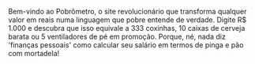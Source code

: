 Bem-vindo ao Pobrômetro, o site revolucionário que transforma qualquer valor em reais numa linguagem que pobre entende de verdade. Digite R$ 1.000 e descubra que isso equivale a 333 coxinhas, 10 caixas de cerveja barata ou 5 ventiladores de pé em promoção. Porque, né, nada diz 'finanças pessoais' como calcular seu salário em termos de pinga e pão com mortadela!